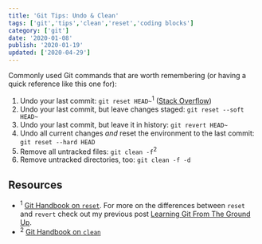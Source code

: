 ```yaml
---
title: 'Git Tips: Undo & Clean'
tags: ['git','tips','clean','reset','coding blocks']
category: ['git']
date: '2020-01-08'
publish: '2020-01-19'
updated: ['2020-04-29']
---
```

Commonly used Git commands that are worth remembering (or having a quick reference like this one for):

1. Undo your last commit: `git reset HEAD~`<sup>1</sup> ([Stack Overflow](https://stackoverflow.com/a/927386))
1. Undo your last commit, but leave changes staged: `git reset --soft HEAD~`
1. Undo your last commit, but leave it in history: `git revert HEAD~`
1. Undo all current changes _and_ reset the environment to the last commit: `git reset --hard HEAD`
1. Remove all untracked files: `git clean -f`<sup>2</sup>
1. Remove untracked directories, too: `git clean -f -d`

## Resources
- <sup>1</sup> [Git Handbook on `reset`](https://git-scm.com/docs/git-reset). For more on the differences between `reset` and `revert` check out my previous post [Learning Git From The Ground Up](../../2018-08-22/learning-git-from-the-ground-up-another-git-tutorial/#revert-vs-reset).
- <sup>2</sup> [Git Handbook on `clean`](https://git-scm.com/docs/git-clean)
